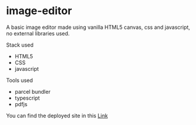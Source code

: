 # image-editor

A basic image editor made using vanilla HTML5 canvas, css and javascript, no external libraries used.

Stack used

- HTML5
- CSS
- javascript

Tools used

- parcel bundler
- typescript
- pdfjs

You can find the deployed site in this [Link](https://image-editor-pro.netlify.app/)
